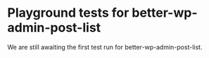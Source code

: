 # Playground tests for better-wp-admin-post-list
We are still awaiting the first test run for better-wp-admin-post-list.
